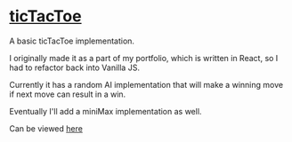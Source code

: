 <h1><a href = "https://connoisseurofcookies.github.io/ticTacToe">ticTacToe</a></h1>

A basic ticTacToe implementation.

I originally made it as a part of my portfolio, which is written in React, so I had to refactor back into Vanilla JS.

Currently it has a random AI implementation that will make a winning move if next move can result in a win.

Eventually I'll add a miniMax implementation as well.

Can be viewed <a href="https://connoisseurofcookies.github.io/ticTacToe/">here</a>
